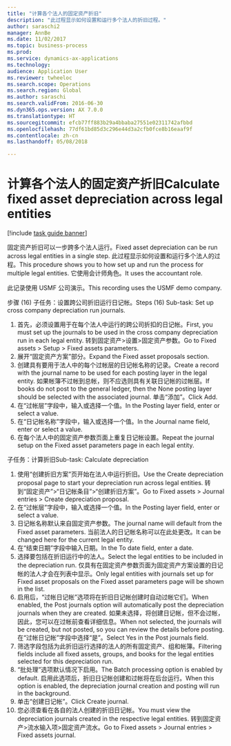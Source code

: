 ```yaml
--- 
title: "计算各个法人的固定资产折旧"
description: "此过程显示如何设置和运行多个法人的折旧过程。"
author: saraschi2
manager: AnnBe
ms.date: 11/02/2017
ms.topic: business-process
ms.prod: 
ms.service: dynamics-ax-applications
ms.technology: 
audience: Application User
ms.reviewer: twheeloc
ms.search.scope: Operations
ms.search.region: Global
ms.author: saraschi
ms.search.validFrom: 2016-06-30
ms.dyn365.ops.version: AX 7.0.0
ms.translationtype: HT
ms.sourcegitcommit: efcb77ff883b29a4bbaba27551e02311742afbbd
ms.openlocfilehash: 77df61bd85d3c296e44d3a2cfb0fce8b16eaaf9f
ms.contentlocale: zh-cn
ms.lasthandoff: 05/08/2018

---
```

# <a name="calculate-fixed-asset-depreciation-across-legal-entities"></a><span data-ttu-id="713c3-103">计算各个法人的固定资产折旧</span><span class="sxs-lookup"><span data-stu-id="713c3-103">Calculate fixed asset depreciation across legal entities</span></span>

[!include [task guide banner](../../includes/task-guide-banner.md)]

<span data-ttu-id="713c3-104">固定资产折旧可以一步跨多个法人运行。</span><span class="sxs-lookup"><span data-stu-id="713c3-104">Fixed asset depreciation can be run across legal entities in a single step.</span></span> <span data-ttu-id="713c3-105">此过程显示如何设置和运行多个法人的过程。</span><span class="sxs-lookup"><span data-stu-id="713c3-105">This procedure shows you to how set up and run the process for multiple legal entities.</span></span> <span data-ttu-id="713c3-106">它使用会计师角色。</span><span class="sxs-lookup"><span data-stu-id="713c3-106">It uses the accountant role.</span></span>  

<span data-ttu-id="713c3-107">此记录使用 USMF 公司演示。</span><span class="sxs-lookup"><span data-stu-id="713c3-107">This recording uses the USMF demo company.</span></span>


<span data-ttu-id="713c3-108">步骤 (16) 子任务：设置跨公司折旧运行日记帐。</span><span class="sxs-lookup"><span data-stu-id="713c3-108">Steps (16) Sub-task: Set up cross company depreciation run journals.</span></span> 

1. <span data-ttu-id="713c3-109">首先，必须设置用于在每个法人中运行的跨公司折扣的日记帐。</span><span class="sxs-lookup"><span data-stu-id="713c3-109">First, you must set up the journals to be used in the cross company depreciation run in each legal entity.</span></span> <span data-ttu-id="713c3-110">转到固定资产>设置>固定资产参数。</span><span class="sxs-lookup"><span data-stu-id="713c3-110">Go to Fixed assets > Setup > Fixed assets parameters.</span></span> 
2. <span data-ttu-id="713c3-111">展开“固定资产方案”部分。</span><span class="sxs-lookup"><span data-stu-id="713c3-111">Expand the Fixed asset proposals section.</span></span> 
3. <span data-ttu-id="713c3-112">创建具有要用于法人中的每个过帐层的日记帐名称的记录。</span><span class="sxs-lookup"><span data-stu-id="713c3-112">Create a record with the journal name to be used for each posting layer in the legal entity.</span></span> <span data-ttu-id="713c3-113">如果帐簿不过帐到总帐，则不应选则具有关联日记帐的过帐层。</span><span class="sxs-lookup"><span data-stu-id="713c3-113">If books do not post to the general ledger, then the None posting layer should be selected with the associated journal.</span></span> <span data-ttu-id="713c3-114">单击“添加”。</span><span class="sxs-lookup"><span data-stu-id="713c3-114">Click Add.</span></span> 
4. <span data-ttu-id="713c3-115">在“过帐层”字段中，输入或选择一个值。</span><span class="sxs-lookup"><span data-stu-id="713c3-115">In the Posting layer field, enter or select a value.</span></span> 
5. <span data-ttu-id="713c3-116">在“日记帐名称”字段中，输入或选择一个值。</span><span class="sxs-lookup"><span data-stu-id="713c3-116">In the Journal name field, enter or select a value.</span></span> 
6. <span data-ttu-id="713c3-117">在每个法人中的固定资产参数页面上重复日记帐设置。</span><span class="sxs-lookup"><span data-stu-id="713c3-117">Repeat the journal setup on the Fixed asset parameters page in each legal entity.</span></span> 

<span data-ttu-id="713c3-118">子任务：计算折旧</span><span class="sxs-lookup"><span data-stu-id="713c3-118">Sub-task: Calculate depreciation</span></span>

1. <span data-ttu-id="713c3-119">使用“创建折旧方案”页开始在法人中运行折旧。</span><span class="sxs-lookup"><span data-stu-id="713c3-119">Use the Create depreciation proposal page to start your depreciation run across legal entities.</span></span> <span data-ttu-id="713c3-120">转到“固定资产”>“日记帐条目”>“创建折旧方案”。</span><span class="sxs-lookup"><span data-stu-id="713c3-120">Go to Fixed assets > Journal entries > Create depreciation proposal.</span></span> 
2. <span data-ttu-id="713c3-121">在“过帐层”字段中，输入或选择一个值。</span><span class="sxs-lookup"><span data-stu-id="713c3-121">In the Posting layer field, enter or select a value.</span></span> 
3. <span data-ttu-id="713c3-122">日记帐名称默认来自固定资产参数。</span><span class="sxs-lookup"><span data-stu-id="713c3-122">The journal name will default from the Fixed asset parameters.</span></span> <span data-ttu-id="713c3-123">当前法人的日记帐名称可以在此处更改。</span><span class="sxs-lookup"><span data-stu-id="713c3-123">It can be changed here for the current legal entity.</span></span> 
4. <span data-ttu-id="713c3-124">在“结束日期”字段中输入日期。</span><span class="sxs-lookup"><span data-stu-id="713c3-124">In the To date field, enter a date.</span></span> 
5. <span data-ttu-id="713c3-125">选择要包括在折旧运行中的法人。</span><span class="sxs-lookup"><span data-stu-id="713c3-125">Select the legal entities to be included in the depreciation run.</span></span> <span data-ttu-id="713c3-126">仅具有在固定资产参数页面为固定资产方案设置的日记帐的法人才会在列表中显示。</span><span class="sxs-lookup"><span data-stu-id="713c3-126">Only legal entities with journals set up for Fixed asset proposals on the Fixed asset parameters page will be shown in the list.</span></span> 
6. <span data-ttu-id="713c3-127">启用后，“过帐日记帐”选项将在折旧日记帐创建时自动过帐它们。</span><span class="sxs-lookup"><span data-stu-id="713c3-127">When enabled, the Post journals option will automatically post the depreciation journals when they are created.</span></span> <span data-ttu-id="713c3-128">如果未选择，将创建日记帐，但不会过帐，因此，您可以在过帐前查看详细信息。</span><span class="sxs-lookup"><span data-stu-id="713c3-128">When not selected, the journals will be created, but not posted, so you can review the details before posting.</span></span> <span data-ttu-id="713c3-129">在“过帐日记帐”字段中选择“是”。</span><span class="sxs-lookup"><span data-stu-id="713c3-129">Select Yes in the Post journals field.</span></span> 
7. <span data-ttu-id="713c3-130">筛选字段包括为此折旧运行选择的法人的所有固定资产、组和帐簿。</span><span class="sxs-lookup"><span data-stu-id="713c3-130">Filtering fields include all fixed assets, groups, and books for the legal entities selected for this depreciation run.</span></span> 
8. <span data-ttu-id="713c3-131">“批处理”选项默认情况下启用。</span><span class="sxs-lookup"><span data-stu-id="713c3-131">The Batch processing option is enabled by default.</span></span> <span data-ttu-id="713c3-132">启用此选项后，折旧日记帐创建和过帐将在后台运行。</span><span class="sxs-lookup"><span data-stu-id="713c3-132">When this option is enabled, the depreciation journal creation and posting will run in the background.</span></span> 
9. <span data-ttu-id="713c3-133">单击“创建日记帐”。</span><span class="sxs-lookup"><span data-stu-id="713c3-133">Click Create journal.</span></span> 
10. <span data-ttu-id="713c3-134">您必须查看在各自的法人创建的折旧日记帐。</span><span class="sxs-lookup"><span data-stu-id="713c3-134">You must view the depreciation journals created in the respective legal entities.</span></span> <span data-ttu-id="713c3-135">转到固定资产>流水输入项>固定资产流水。</span><span class="sxs-lookup"><span data-stu-id="713c3-135">Go to Fixed assets > Journal entries > Fixed assets journal.</span></span>

